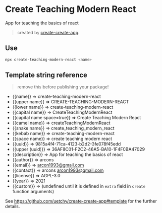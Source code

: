 # Create Teaching Modern React

App for teaching the basics of react

> created by [create-create-app](https://github.com/uetchy/create-create-app/blob/master/README.md).

## Use

```bash
npx create-teaching-modern-react <name>
```

## Template string reference

> remove this before publishing your package!

- {{name}} => create-teaching-modern-react
- {{upper name}} => CREATE-TEACHING-MODERN-REACT
- {{lower name}} => create-teaching-modern-react
- {{capital name}} => CreateTeachingModernReact
- {{capital name space=true}} => Create Teaching Modern React
- {{camel name}} => createTeachingModernReact
- {{snake name}} => create_teaching_modern_react
- {{kebab name}} => create-teaching-modern-react
- {{space name}} => create teaching modern react
- {{uuid}} => 9815a4f4-71ca-4123-b2d2-3fe078f45edd
- {{upper (uuid)}} => 36AF8C01-F2C2-46A5-BA10-1F4F0BA47029
- {{description}} => App for teaching the basics of react
- {{author}} => arcons
- {{email}} => arcon1993@gmail.com
- {{contact}} => arcons <arcon1993@gmail.com>
- {{license}} => AGPL-3.0
- {{year}} => 2021
- {{custom}} =>  (undefined until it is defined in `extra` field in `create` function arguments)

See https://github.com/uetchy/create-create-app#template for the further details.
